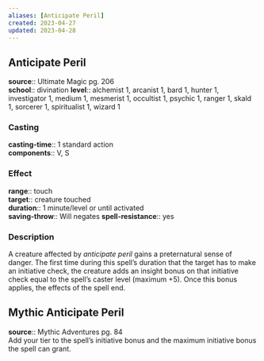 ```yaml
---
aliases: [Anticipate Peril]
created: 2023-04-27
updated: 2023-04-28
---
```


## Anticipate Peril

**source**:: Ultimate Magic pg. 206  
**school**:: divination
**level**:: alchemist 1, arcanist 1, bard 1, hunter 1, investigator 1, medium 1, mesmerist 1, occultist 1, psychic 1, ranger 1, skald 1, sorcerer 1, spiritualist 1, wizard 1

### Casting

**casting-time**:: 1 standard action  
**components**:: V, S

### Effect

**range**:: touch  
**target**:: creature touched  
**duration**:: 1 minute/level or until activated  
**saving-throw**:: Will negates
**spell-resistance**:: yes

### Description

A creature affected by *anticipate peril* gains a preternatural sense of danger. The first time during this spell’s duration that the target has to make an initiative check, the creature adds an insight bonus on that initiative check equal to the spell’s caster level (maximum +5). Once this bonus applies, the effects of the spell end.

## Mythic Anticipate Peril

**source**:: Mythic Adventures pg. 84  
Add your tier to the spell’s initiative bonus and the maximum initiative bonus the spell can grant.
